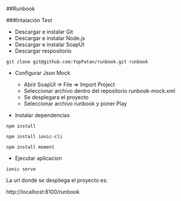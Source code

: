 ##Runbook

###Intalación Test

* Descargar e instalar Git
* Descargar e instalar Node.js
* Descargar e instalar SoapUI
* Descargar respositorio

`git clone git@github.com:YopPatan/runbook.git runbook`

* Configurar Json Mock
  * Abrir SoapUI => File => Import Project
  * Seleccionar archivo dentro del repositorio runbook-mock.xml
  * Se desplegara el proyecto
  * Seleccionar archivo runbook y poner Play

* Instalar dependencias

`npm install`

`npm install ionic-cli`

`npm install moment`

* Ejecutar aplicacion

`ionic serve`

La url donde se despliega el proyecto es:

http://localhost:8100/runbook

